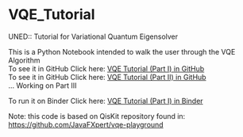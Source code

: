 # VQE_Tutorial
UNED:: Tutorial for Variational Quantum Eigensolver 

This is a Python Notebook intended to walk the user through the VQE Algorithm   
To see it in GitHub Click here: [VQE Tutorial (Part I) in GitHub](.%2FVQE_TXT_Part1.ipynb)   
To see it in GitHub Click here: [VQE Tutorial (Part II) in GitHub](.%2FVQE_TXT_Part2.ipynb)   
... Working on Part III

To run it on Binder Click here: [VQE Tutorial (Part I) in Binder](https://mybinder.org/v2/gh/ulitoo/VQE_Tutorial/HEAD?filepath=.%2FVQE_TXT_Part1.ipynb)   


Note: this code is based on QisKit repository found in:   
https://github.com/JavaFXpert/vqe-playground
